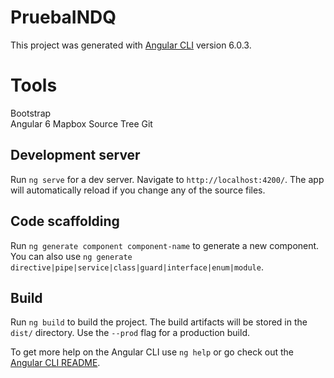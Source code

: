 # PruebaINDQ

This project was generated with [Angular CLI](https://github.com/angular/angular-cli) version 6.0.3.

# Tools

Bootstrap<br>
Angular 6
Mapbox
Source Tree
Git

## Development server

Run `ng serve` for a dev server. Navigate to `http://localhost:4200/`. The app will automatically reload if you change any of the source files.

## Code scaffolding

Run `ng generate component component-name` to generate a new component. You can also use `ng generate directive|pipe|service|class|guard|interface|enum|module`.

## Build

Run `ng build` to build the project. The build artifacts will be stored in the `dist/` directory. Use the `--prod` flag for a production build.



To get more help on the Angular CLI use `ng help` or go check out the [Angular CLI README](https://github.com/angular/angular-cli/blob/master/README.md).
